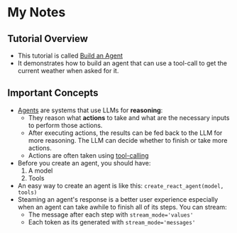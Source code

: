 # My Notes

## Tutorial Overview

* This tutorial is called [Build an Agent](https://python.langchain.com/docs/tutorials/agents/)
* It demonstrates how to build an agent that can use a tool-call to get the current weather when asked for it.

## Important Concepts

* [Agents](https://langchain-ai.github.io/langgraph/concepts/agentic_concepts/) are systems that use LLMs for **reasoning**:
  * They reason what **actions** to take and what are the necessary inputs to perform those actions.
  * After executing actions, the results can be fed back to the LLM for more reasoning. The LLM can decide whether to finish or take more actions.
  * Actions are often taken using [tool-calling](https://python.langchain.com/docs/concepts/tool_calling/)
* Before you create an agent, you should have:
  1. A model
  2. Tools
* An easy way to create an agent is like this: `create_react_agent(model, tools)`
* Steaming an agent's response is a better user experience especially when an agent can take awhile to finish all of its steps. You can stream:
  * The message after each step with `stream_mode='values'`
  * Each token as its generated with `stream_mode='messages'`
